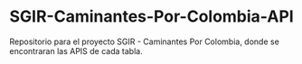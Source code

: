 # SGIR-Caminantes-Por-Colombia-API
Repositorio para el proyecto SGIR - Caminantes Por Colombia, donde se encontraran las APIS de cada tabla.
